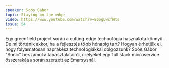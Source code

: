 ```yaml
---
speaker: Soós Gábor
topic: Staying on the edge
video: https://www.youtube.com/watch?v=E0ogLwcfWts
issue: 54
---
```


Egy greenfield project során a cutting edge technológia használata könnyű. De mi történik akkor, ha a fejlesztés több hónapig tart? Hogyan érhetjük el, hogy folyamatosan naprakész technológiákkal dolgozzunk? Soós Gábor "Sonic" beszámol a tapasztalatairól, melyeket egy full stack microservice összerakása során szerzett az Emarsysnál.

